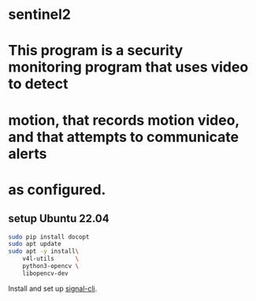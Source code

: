 # sentinel2

# This program is a security monitoring program that uses video to detect      #
# motion, that records motion video, and that attempts to communicate alerts   #
# as configured.      

## setup Ubuntu 22.04

```Bash
sudo pip install docopt
sudo apt update
sudo apt -y install\
    v4l-utils      \
    python3-opencv \
    libopencv-dev
```

Install and set up [signal-cli](https://github.com/AsamK/signal-cli).
